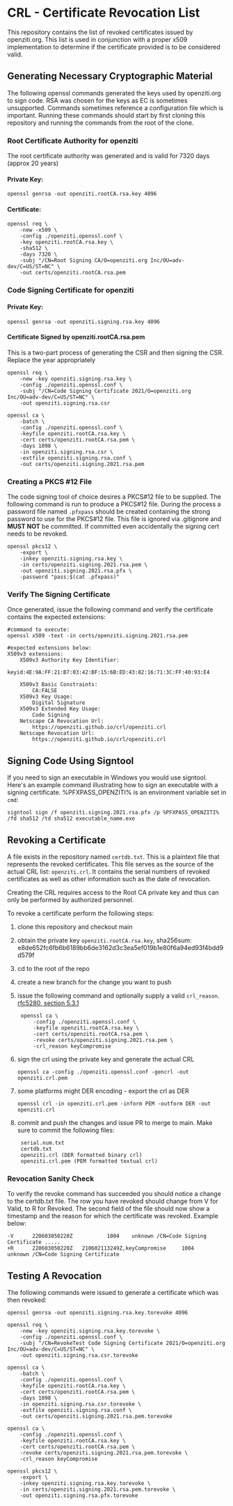 # CRL - Certificate Revocation List

This repository contains the list of revoked certificates issued by openziti.org. This list is used
in conjunction with a proper x509 implementation to determine if the certificate provided is to be
considered valid.

## Generating Necessary Cryptographic Material

The following openssl commands generated the keys used by openziti.org to sign code. RSA was chosen for
the keys as EC is sometimes unsupported.  Commands sometimes reference a configuration file which is 
important. Running these commands should start by first cloning this repository and running the
commands from the root of the clone.

### Root Certificate Authority for openziti

The root certificate authority was generated and is valid for 7320 days (approx 20 years)

#### Private Key:
    openssl genrsa -out openziti.rootCA.rsa.key 4096

#### Certificate:
    openssl req \
        -new -x509 \
        -config ./openziti.openssl.conf \
        -key openziti.rootCA.rsa.key \
        -sha512 \
        -days 7320 \
        -subj "/CN=Root Signing CA/O=openziti.org Inc/OU=adv-dev/C=US/ST=NC" \
        -out certs/openziti.rootCA.rsa.pem

### Code Signing Certificate for openziti

#### Private Key:
    openssl genrsa -out openziti.signing.rsa.key 4096

#### Certificate Signed by openziti.rootCA.rsa.pem

This is a two-part process of generating the CSR and then signing the CSR. Replace the year appropriately

    openssl req \
        -new -key openziti.signing.rsa.key \
        -config ./openziti.openssl.conf \
        -subj "/CN=Code Signing Certificate 2021/O=openziti.org Inc/OU=adv-dev/C=US/ST=NC" \
        -out openziti.signing.rsa.csr
    
    openssl ca \
        -batch \
        -config ./openziti.openssl.conf \
        -keyfile openziti.rootCA.rsa.key \
        -cert certs/openziti.rootCA.rsa.pem \
        -days 1098 \
        -in openziti.signing.rsa.csr \
        -extfile openziti.signing.rsa.conf \
        -out certs/openziti.signing.2021.rsa.pem

### Creating a PKCS #12 File

The code signing tool of choice desires a PKCS#12 file to be supplied. The following command is run to produce a PKCS#12
file. During the process a password file named `.pfxpass` should be created containing the strong password to use
for the PKCS#12 file. This file is ignored via .gitignore and **MUST NOT** be committed. If committed even accidentally
the signing cert needs to be revoked.

    openssl pkcs12 \
        -export \
        -inkey openziti.signing.rsa.key \
        -in certs/openziti.signing.2021.rsa.pem \
        -out openziti.signing.2021.rsa.pfx \
        -password "pass:$(cat .pfxpass)"

### Verify The Signing Certificate

Once generated, issue the following command and verify the certificate contains the expected extensions:

    #command to execute:
    openssl x509 -text -in certs/openziti.signing.2021.rsa.pem

    #expected extensions below:
    X509v3 extensions:
        X509v3 Authority Key Identifier:
            keyid:4E:9A:FF:21:B7:03:42:BF:15:6B:ED:43:82:16:71:3C:FF:40:93:E4

        X509v3 Basic Constraints:
            CA:FALSE
        X509v3 Key Usage:
            Digital Signature
        X509v3 Extended Key Usage:
            Code Signing
        Netscape CA Revocation Url:
            https://openziti.github.io/crl/openziti.crl
        Netscape Revocation Url:
            https://openziti.github.io/crl/openziti.crl

## Signing Code Using Signtool

If you need to sign an executable in Windows you would use signtool. Here's an example command illustrating how to 
sign an executable with a signing certificate. %PFXPASS_OPENZITI% is an environment variable set in `cmd`:

    signtool sign /f openziti.signing.2021.rsa.pfx /p %PFXPASS_OPENZITI% /fd sha512 /td sha512 executable_name.exe

## Revoking a Certificate

A file exists in the repository named `certdb.txt`. This is a plaintext file that represents the revoked
certificates.  This file serves as the source of the actual CRL list: `openziti.crl`. It contains the
serial numbers of revoked certificates as well as other information such as the date of revocation.

Creating the CRL requires access to the Root CA private key and thus can only be performed by authorized personnel.

To revoke a certificate perform the following steps:

1. clone this repository and checkout main
1. obtain the private key `openziti.rootCA.rsa.key`, sha256sum: e8de652fc6fb6b6189bb6de3162d3c3ea5ef019b1e80f6a94ed93f4bdd9d579f
1. cd to the root of the repo
1. create a new branch for the change you want to push 
1. issue the following command and optionally supply a valid `crl_reason`. [rfc5280, section 5.3.1](https://datatracker.ietf.org/doc/html/rfc5280#section-5.3.1)
   
        openssl ca \
            -config ./openziti.openssl.conf \
            -keyfile openziti.rootCA.rsa.key \
            -cert certs/openziti.rootCA.rsa.pem \
            -revoke certs/openziti.signing.2021.rsa.pem \
            -crl_reason keyCompromise

1. sign the crl using the private key and generate the actual CRL

       openssl ca -config ./openziti.openssl.conf -gencrl -out openziti.crl.pem

1. some platforms might DER encoding - export the crl as DER

       openssl crl -in openziti.crl.pem -inform PEM -outform DER -out openziti.crl

1. commit and push the changes and issue PR to merge to main. Make sure to commit the following files:
    
        serial.num.txt
        certdb.txt
        openziti.crl (DER formatted binary crl)
        openziti.crl.pem (PEM formatted textual crl)
        

### Revocation Sanity Check

To verify the revoke command has succeeded you should notice a change to the certdb.txt file. The row you have revoked should
change from V for Valid, to R for Revoked. The second field of the file should now show a timestamp and the reason for which
the certificate was revoked. Example below:

    -V      220603050220Z           1004    unknown /CN=Code Signing Certificate .....
    +R      220603050220Z   210602113249Z,keyCompromise     1004    unknown /CN=Code Signing Certificate


## Testing A Revocation

The following commands were issued to generate a certificate which was then revoked:

    openssl genrsa -out openziti.signing.rsa.key.torevoke 4096

    openssl req \
        -new -key openziti.signing.rsa.key.torevoke \
        -config ./openziti.openssl.conf \
        -subj "/CN=RevokeTest Code Signing Certificate 2021/O=openziti.org Inc/OU=adv-dev/C=US/ST=NC" \
        -out openziti.signing.rsa.csr.torevoke
    
    openssl ca \
        -batch \
        -config ./openziti.openssl.conf \
        -keyfile openziti.rootCA.rsa.key \
        -cert certs/openziti.rootCA.rsa.pem \
        -days 1098 \
        -in openziti.signing.rsa.csr.torevoke \
        -extfile openziti.signing.rsa.conf \
        -out certs/openziti.signing.2021.rsa.pem.torevoke

    openssl ca \
        -config ./openziti.openssl.conf \
        -keyfile openziti.rootCA.rsa.key \
        -cert certs/openziti.rootCA.rsa.pem \
        -revoke certs/openziti.signing.2021.rsa.pem.torevoke \
        -crl_reason keyCompromise

    openssl pkcs12 \
        -export \
        -inkey openziti.signing.rsa.key.torevoke \
        -in certs/openziti.signing.2021.rsa.pem.torevoke \
        -out openziti.signing.rsa.pfx.torevoke